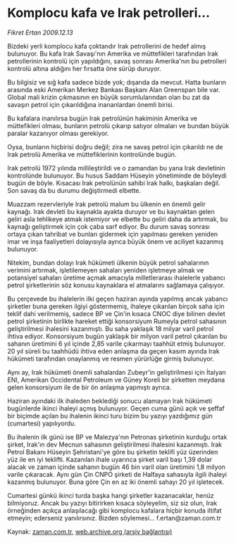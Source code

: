 # Komplocu kafa ve Irak petrolleri...

*Fikret Ertan 2009.12.13*

<tr><td class="metin" colspan="2" style="padding-top: 20px; padding-left: 5px; ">Bizdeki yerli komplocu kafa çoktandır Irak petrollerini de hedef almış bulunuyor. Bu kafa Irak Savaşı'nın Amerika ve müttefikleri tarafından Irak petrollerinin kontrolü için yapıldığını, savaş sonrası Amerika'nın bu petrolleri kontrolü altına aldığını her fırsatta öne sürüp duruyor.</td></tr><tr><td class="metin" colspan="2" style="padding-top: 20px; padding-left: 5px; "><p>Bu bilgisiz ve sığ kafa sadece bizde yok; dışarıda da mevcut. Hatta bunların arasında eski Amerikan Merkez Bankası Başkanı Alan Greenspan bile var. Global mali krizin çıkmasının en büyük sorumlularından olan bu zat da savaşın petrol için çıkarıldığına inananlardan önemli birisi.
<p>Bu kafalara inanılırsa bugün Irak petrolünün hakiminin Amerika ve müttefikleri olması, bunların petrolü çıkarıp satıyor olmaları ve bundan büyük paralar kazanıyor olması gerekiyor.
<p>Oysa, bunların hiçbirisi doğru değil; zira ne savaş petrol için çıkarıldı ne de Irak petrolü Amerika ve müttefiklerinin kontrolünde bugün.
<p>Irak petrolü 1972 yılında millileştirildi ve o zamandan bu yana Irak devletinin kontrolünde bulunuyor. Bu husus Saddam Hüseyin yönetiminde de böyleydi bugün de böyle. Kısacası Irak petrolünün sahibi Irak halkı, başkaları değil. Son savaş da bu durumu değiştirmedi elbette.
<p>Muazzam rezervleriyle Irak petrolü malum bu ülkenin en önemli gelir kaynağı. Irak devleti bu kaynakla ayakta duruyor ve bu kaynaktan gelen geliri asla tehlikeye atmak istemiyor ve elbette bu geliri daha da artırmak, bu kaynağı geliştirmek için çok çaba sarf ediyor. Bu durum savaş sonrası ortaya çıkan tahribat ve bunları gidermek için yapılması gereken yeniden imar ve inşa faaliyetleri dolayısıyla ayrıca büyük önem ve aciliyet kazanmış bulunuyor.
<p>Nitekim, bundan dolayı Irak hükümeti ülkenin büyük petrol sahalarının verimini artırmak, işletilemeyen sahaları yeniden işletmeye almak ve potansiyel sahaları üretime açmak amacıyla milletlerarası ihalelerle yabancı petrol şirketlerinin söz konusu kaynaklara el atmalarını sağlamaya çalışıyor.
<p>Bu çerçevede bu ihalelerin ilki geçen haziran ayında yapılmış ancak yabancı şirketler buna gereken ilgiyi göstermemiş, ihaleye çıkarılan birçok saha için teklif dahi verilmemiş, sadece BP ve Çin'in kısaca CNOC diye bilinen devlet petrol şirketinin birlikte hareket ettiği konsorsiyum Rumeyla petrol sahasının geliştirilmesi ihalesini kazanmıştı. Bu saha yaklaşık 18 milyar varil petrol ihtiva ediyor. Konsorsiyum bugün yaklaşık bir milyon varil petrol çıkarılan bu sahanın üretimini 6 yıl içinde 2,85 varile çıkarmayı taahhüt etmiş bulunuyor. 20 yıl süreli bu taahhüdü ihtiva eden anlaşma da geçen kasım ayında Irak hükümeti tarafından onaylanmış ve resmen yürürlüğe girmiş bulunuyor.
<p>Aynı ay, Irak hükümeti önemli sahalardan Zubeyr'in geliştirilmesi için İtalyan ENI, Amerikan Occidental Petroleum ve Güney Koreli bir şirketten meydana gelen konsorsiyum ile de bir ön anlaşma yapmıştı ayrıca.
<p>Haziran ayındaki ilk ihaleden beklediği sonucu alamayan Irak hükümeti bugünlerde ikinci ihaleyi açmış bulunuyor. Geçen cuma günü açık ve şeffaf bir biçimde açılan bu ihalenin ikinci turu bizim bu yazıyı yazdığımız gün (cumartesi) yapılıyordu.
<p>Bu ihalenin ilk günü ise BP ve Malezya'nın Petronas şirketinin kurduğu ortak şirket, Irak'ın dev Mecnun sahasının geliştirilmesi ihalesini kazanmıştı. Irak Petrol Bakanı Hüseyin Şehristani'ye göre bu şirketin teklifi yüz üzerinden yüz ile en iyi teklifti. Kazanılan ihale uyarınca şirket varil başı 1,39 dolar alacak ve zaman içinde sahanın bugün 46 bin varil olan üretimini 1,8 milyon varile çıkaracak. Aynı gün Çin CNPO şirketi de Halfaya sahasıyla ilgili ihaleyi kazanmış bulunuyor. Buna göre Çin en az iki önemli sahayı 20 yıl işletecek.
<p>Cumartesi günkü ikinci turda başka hangi şirketler kazanacaklar, henüz bilmiyoruz. Ancak bu yazıyı bitirirken kısaca söyleyelim, siz siz olun, Irak örneğinden açıkça anlaşılacağı gibi komplocu kafalara hiçbir konuda iltifat etmeyin; ederseniz yanılırsınız. Bizden söylemesi... f.ertan@zaman.com.tr<br/></p></p></p></p></p></p></p></p></p></p></p></td></tr>

Kaynak: [zaman.com.tr](http://zaman.com.tr/yazar.do?yazino=926658), [web.archive.org (arşiv bağlantısı)](http://web.archive.org/web/20091214212540/http://zaman.com.tr:80/yazar.do?yazino=926658)
